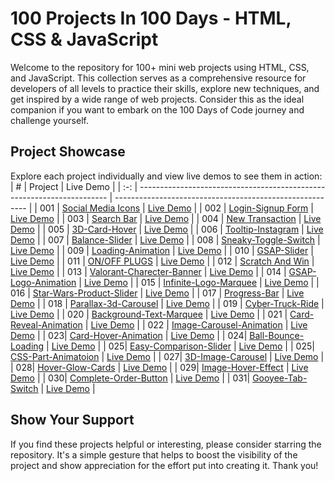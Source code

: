 # 100 Projects In 100 Days - HTML, CSS & JavaScript

Welcome to the repository for 100+ mini web projects using HTML, CSS, and JavaScript. This collection serves as a comprehensive resource for developers of all levels to practice their skills, explore new techniques, and get inspired by a wide range of web projects. Consider this as the ideal companion if you want to embark on the 100 Days of Code journey and challenge yourself.

## Project Showcase

Explore each project individually and view live demos to see them in action:
|  #  | Project                                                                | Live Demo                                                |
| :-: | ---------------------------------------------------------------------- | -------------------------------------------------------- |
| 001 | [Social Media Icons](https://github.com/ruchir-07/HTML-CSS-JS-Projects/tree/main/Social%20Media%20Icons)                               | [Live Demo](https://main--stupendous-chaja-8de6b1.netlify.app/)  |
| 002 | [Login-Signup Form](https://github.com/ruchir-07/HTML-CSS-JS-Projects/tree/main/Login-Signup)                               | [Live Demo](https://html-css-js-projects-three.vercel.app/)  |
| 003 | [Search Bar](https://github.com/ruchir-07/HTML-CSS-JS-Projects/tree/main/Search-Bar)                               | [Live Demo](https://html-css-js-projects-hdtd.vercel.app/)  |
| 004 | [New Transaction](https://github.com/ruchir-07/HTML-CSS-JS-Projects/tree/main/New-Transaction)                               | [Live Demo](https://main--moonlit-tapioca-eb1390.netlify.app/)  |
| 005 | [3D-Card-Hover](https://github.com/ruchir-07/HTML-CSS-JS-Projects/tree/main/3D-Card-Hover)                               | [Live Demo](https://musical-lokum-debb5e.netlify.app)  |
| 006 | [Tooltip-Instagram](https://github.com/ruchir-07/HTML-CSS-JS-Projects/tree/main/Tooltip-instagram)                               | [Live Demo](https://ubiquitous-froyo-feecd3.netlify.app/)  |
| 007 | [Balance-Slider](https://github.com/ruchir-07/HTML-CSS-JS-Projects/tree/main/Balance-Slider)                               | [Live Demo](https://codepen.io/Ruchir-Bajaj/pen/PogrJMK)  |
| 008 | [Sneaky-Toggle-Switch](https://github.com/ruchir-07/HTML-CSS-JS-Projects/tree/main/Sneaky-Toggle-Switch)                               | [Live Demo](https://codepen.io/Ruchir-Bajaj/pen/rNbXexJ)  |
| 009 | [Loading-Animation](https://github.com/ruchir-07/HTML-CSS-JS-Projects/tree/main/Loading-Animation)                               | [Live Demo](https://codepen.io/cantelope/pen/WNWWjWP)  |
| 010 | [GSAP-Slider](https://github.com/ruchir-07/HTML-CSS-JS-Projects/tree/main/GSAP-Slider)                               | [Live Demo](https://codepen.io/Ruchir-Bajaj/pen/WNBeRPg)  |
| 011 | [ON/OFF PLUGS](https://github.com/ruchir-07/HTML-CSS-JS-Projects/tree/main/ON-OFF-Plugs)                               | [Live Demo](https://codepen.io/Ruchir-Bajaj/pen/VwNoxWX)  |
| 012 | [Scratch And Win](https://github.com/ruchir-07/HTML-CSS-JS-Projects/tree/main/Scratch-And-Win)                               | [Live Demo](https://codepen.io/Ruchir-Bajaj/pen/eYoqrWZ)  |
| 013 | [Valorant-Charecter-Banner](https://github.com/ruchir-07/HTML-CSS-JS-Projects/tree/main/Valorent-Charecter-Banner)                               | [Live Demo](https://codepen.io/Ruchir-Bajaj/pen/OJYLJaQ)  |
| 014 | [GSAP-Logo-Animation](https://github.com/ruchir-07/HTML-CSS-JS-Projects/tree/main/GSAP-Logo-Animation)                               | [Live Demo](https://codepen.io/Ruchir-Bajaj/pen/jOoNzZK)  |
| 015 | [Infinite-Logo-Marquee](https://github.com/ruchir-07/HTML-CSS-JS-Projects/tree/main/Infinite-Logo-Marquee)                               | [Live Demo](https://codepen.io/Ruchir-Bajaj/pen/JjqPLpj)  |
| 016 | [Star-Wars-Product-Slider](https://github.com/ruchir-07/HTML-CSS-JS-Projects/tree/main/Star-Wars-Product-Slider)                               | [Live Demo](https://codepen.io/Ruchir-Bajaj/pen/GRaRJag)  |
| 017 | [Progress-Bar](https://github.com/ruchir-07/HTML-CSS-JS-Projects/tree/main/Progress-Bar)                               | [Live Demo](https://codepen.io/Ruchir-Bajaj/pen/RwmNbvO)  |
| 018 | [Parallax-3d-Carousel](https://github.com/ruchir-07/HTML-CSS-JS-Projects/tree/main/Parallax-3d-Carousel)                               | [Live Demo](https://codepen.io/Ruchir-Bajaj/pen/yLWLNro)  |
| 019 | [Cyber-Truck-Ride](https://github.com/ruchir-07/HTML-CSS-JS-Projects/tree/main/Cyber-Truck-Ride)                               | [Live Demo](https://codepen.io/Ruchir-Bajaj/pen/RwmNbOO)  |
| 020 | [Background-Text-Marquee](https://github.com/ruchir-07/HTML-CSS-JS-Projects/tree/main/Background-Text-Marquee)                               | [Live Demo](https://codepen.io/Ruchir-Bajaj/pen/KKLpMma)  |
| 021 | [Card-Reveal-Animation](https://github.com/ruchir-07/HTML-CSS-JS-Projects/tree/main/Card-Reveal-Animation)                               | [Live Demo](https://codepen.io/Ruchir-Bajaj/details/KKLpMXW)  |
| 022 | [Image-Carousel-Animation](https://github.com/ruchir-07/HTML-CSS-JS-Projects/tree/main/Image-Carousel-Animation)                               | [Live Demo](https://codepen.io/Ruchir-Bajaj/pen/RwmwPdX)  |
| 023| [Card-Hover-Animation](https://github.com/ruchir-07/HTML-CSS-JS-Projects/tree/main/Card-Hover-Animation)                               | [Live Demo](https://codepen.io/Ruchir-Bajaj/pen/OJYJwJy)  |
| 024| [Ball-Bounce-Loading](https://github.com/ruchir-07/HTML-CSS-JS-Projects/tree/main/Ball-Bounce-Loading)                               | [Live Demo](https://codepen.io/Ruchir-Bajaj/pen/OJYMXEe)  |
| 025| [Easy-Comparison-Slider](https://github.com/ruchir-07/HTML-CSS-JS-Projects/tree/main/Easy-Comparison-Slider)                               | [Live Demo](https://codepen.io/Ruchir-Bajaj/pen/GRaoQdM)  |
| 025| [CSS-Part-Animatoion](https://github.com/ruchir-07/HTML-CSS-JS-Projects/tree/main/CSS-Part-Animatoion)                               | [Live Demo](https://codepen.io/Ruchir-Bajaj/pen/eYaJVjq)  |
| 027| [3D-Image-Carousel](https://github.com/ruchir-07/HTML-CSS-JS-Projects/tree/main/3D-Image-Carousel)                               | [Live Demo](https://codepen.io/Ruchir-Bajaj/pen/MWdKQqd)  |
| 028| [Hover-Glow-Cards](https://github.com/ruchir-07/HTML-CSS-JS-Projects/tree/main/Hover-Glow-Cards)                               | [Live Demo](https://codepen.io/Ruchir-Bajaj/pen/mdYPgZy)  |
| 029| [Image-Hover-Effect](https://github.com/ruchir-07/HTML-CSS-JS-Projects/tree/main/Image-Hover-Effect  )                               | [Live Demo](https://codepen.io/Ruchir-Bajaj/pen/abrNxMa)  |
| 030| [Complete-Order-Button](https://github.com/ruchir-07/HTML-CSS-JS-Projects/tree/main/Complete-Order-Button  )                               | [Live Demo](https://codepen.io/Ruchir-Bajaj/pen/eYadRYb)  |
| 031| [Gooyee-Tab-Switch](https://github.com/ruchir-07/HTML-CSS-JS-Projects/tree/main/Gooyee-Tab-Switch  )                               | [Live Demo](https://codepen.io/Ruchir-Bajaj/pen/PovGjqm)  |

## Show Your Support

If you find these projects helpful or interesting, please consider starring the repository. It's a simple gesture that helps to boost the visibility of the project and show appreciation for the effort put into creating it. Thank you!
